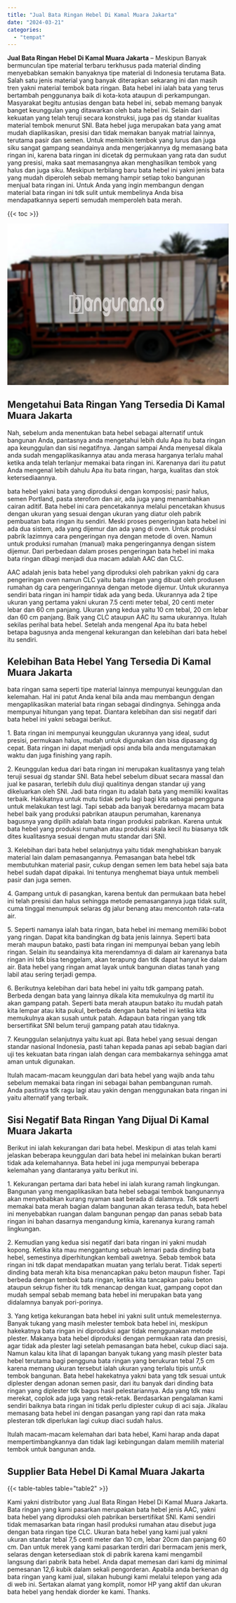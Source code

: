 ```yaml
---
title: "Jual Bata Ringan Hebel Di Kamal Muara Jakarta"
date: "2024-03-21"
categories: 
  - "tempat"
---
```


**Jual Bata Ringan Hebel Di Kamal Muara Jakarta** – Meskipun Banyak bermunculan tipe material terbaru terkhusus pada material dinding menyebabkan semakin banyaknya tipe material di Indonesia terutama Bata. Salah satu jenis material yang banyak diterapkan sekarang ini dan masih tren yakni material tembok bata ringan. Bata hebel ini ialah bata yang terus bertambah penggunanya baik di kota-kota ataupun di perkampungan. Masyarakat begitu antusias dengan bata hebel ini, sebab memang banyak banget keunggulan yang ditawarkan oleh bata hebel ini. Selain dari kekuatan yang telah teruji secara konstruksi, juga pas dg standar kualitas material tembok menurut SNI. Bata hebel juga merupakan bata yang amat mudah diaplikasikan, presisi dan tidak memakan banyak matrial lainnya, terutama pasir dan semen. Untuk membikin tembok yang lurus dan juga siku sangat gampang seandainya anda mengerjakannya dg memasang bata ringan ini, karena bata ringan ini dicetak dg permukaan yang rata dan sudut yang presisi, maka saat memasangnya akan menghasilkan tembok yang halus dan juga siku. Meskipun terbilang baru bata hebel ini yakni jenis bata yang mudah diperoleh sebab memang hampir setiap toko bangunan menjual bata ringan ini. Untuk Anda yang ingin membangun dengan material bata ringan ini tdk sulit untuk membelinya Anda bisa mendapatkannya seperti semudah memperoleh bata merah.

{{< toc >}}

![Jual Bata Ringan Hebel Di Kamal Muara Jakarta](/images/jual-hebel-murah-10.png)

## Mengetahui Bata Ringan Yang Tersedia Di Kamal Muara Jakarta

Nah, sebelum anda menentukan bata hebel sebagai alternatif untuk bangunan Anda, pantasnya anda mengetahui lebih dulu Apa itu bata ringan apa keunggulan dan sisi negatifnya. Jangan sampai Anda menyesal dikala anda sudah mengaplikasikannya atau anda merasa harganya terlalu mahal ketika anda telah terlanjur memakai bata ringan ini. Karenanya dari itu patut Anda mengenal lebih dahulu Apa itu bata ringan, harga, kualitas dan stok ketersediaannya.

bata hebel yakni bata yang diproduksi dengan komposisi; pasir halus, semen Portland, pasta sterofom dan air, ada juga yang menambahkan cairan aditif. Bata hebel ini cara pencetakannya melalui pencetakan khusus dengan ukuran yang sesuai dengan ukuran yang diatur oleh pabrik pembuatan bata ringan itu sendiri. Meski proses pengeringan bata hebel ini ada dua sistem, ada yang dijemur dan ada yang di oven. Untuk produksi pabrik lazimnya cara pengeringan nya dengan metode di oven. Namun untuk produksi rumahan (manual) maka pengeringannya dengan sistem dijemur. Dari perbedaan dalam proses pengeringan bata hebel ini maka bata ringan dibagi menjadi dua macam adalah AAC dan CLC.

AAC adalah jenis bata hebel yang diproduksi oleh pabrikan yakni dg cara pengeringan oven namun CLC yaitu bata ringan yang dibuat oleh produsen rumahan dg cara pengeringannya dengan metode dijemur. Untuk ukurannya sendiri bata ringan ini hampir tidak ada yang beda. Ukurannya ada 2 tipe ukuran yang pertama yakni ukuran 7.5 centi meter tebal, 20 centi meter lebar dan 60 cm panjang. Ukuran yang kedua yaitu 10 cm tebal, 20 cm lebar dan 60 cm panjang. Baik yang CLC ataupun AAC itu sama ukurannya. Itulah sekilas perihal bata hebel. Setelah anda mengenal Apa itu bata hebel betapa bagusnya anda mengenal kekurangan dan kelebihan dari bata hebel itu sendiri.

## Kelebihan Bata Hebel Yang Tersedia Di Kamal Muara Jakarta

bata ringan sama seperti tipe material lainnya mempunyai keunggulan dan kelemahan. Hal ini patut Anda kenal bila anda mau membangun dengan mengaplikasikan material bata ringan sebagai dindingnya. Sehingga anda mempunyai hitungan yang tepat. Diantara kelebihan dan sisi negatif dari bata hebel ini yakni sebagai berikut.

1\. Bata ringan ini mempunyai keunggulan ukurannya yang ideal, sudut presisi, permukaan halus, mudah untuk digunakan dan bisa dipasang dg cepat. Bata ringan ini dapat menjadi opsi anda bila anda mengutamakan waktu dan juga finishing yang rapih.

2\. Keunggulan kedua dari bata ringan ini merupakan kualitasnya yang telah teruji sesuai dg standar SNI. Bata hebel sebelum dibuat secara massal dan jual ke pasaran, terlebih dulu diuji qualitinya dengan standar uji yang dikeluarkan oleh SNI. Jadi bata ringan itu adalah bata yang memiliki kwalitas terbaik. Hakikatnya untuk mutu tidak perlu lagi bagi kita sebagai pengguna untuk melakukan test lagi. Tapi sebab ada banyak beredarnya macam bata hebel baik yang produksi pabrikan ataupun perumahan, karenanya bagusnya yang dipilih adalah bata ringan produksi pabrikan. Karena untuk bata hebel yang produksi rumahan atau produksi skala kecil itu biasanya tdk dites kualitasnya sesuai dengan mutu standar dari SNI.

3\. Kelebihan dari bata hebel selanjutnya yaitu tidak menghabiskan banyak material lain dalam pemasangannya. Pemasangan bata hebel tdk membutuhkan material pasir, cukup dengan semen lem bata hebel saja bata hebel sudah dapat dipakai. Ini tentunya menghemat biaya untuk membeli pasir dan juga semen.

4\. Gampang untuk di pasangkan, karena bentuk dan permukaan bata hebel ini telah presisi dan halus sehingga metode pemasangannya juga tidak sulit, cuma tinggal menumpuk selaras dg jalur benang atau mencontoh rata-rata air.

5\. Seperti namanya ialah bata ringan, bata hebel ini memang memiliki bobot yang ringan. Dapat kita bandingkan dg bata jenis lainnya. Seperti bata merah maupun batako, pasti bata ringan ini mempunyai beban yang lebih ringan. Selain itu seandainya kita merendamnya di dalam air karenanya bata ringan ini tdk bisa tenggelam, akan terapung dan tdk dapat hanyut ke dalam air. Bata hebel yang ringan amat layak untuk bangunan diatas tanah yang labil atau sering terjadi gempa.

6\. Berikutnya kelebihan dari bata hebel ini yaitu tdk gampang patah. Berbeda dengan bata yang lainnya dikala kita memukulnya dg martil itu akan gampang patah. Seperti bata merah ataupun batako itu mudah patah kita lempar atau kita pukul, berbeda dengan bata hebel ini ketika kita memukulnya akan susah untuk patah. Adapaun bata ringan yang tdk bersertifikat SNI belum teruji gampang patah atau tidaknya.

7\. Keunggulan selanjutnya yaitu kuat api. Bata hebel yang sesuai dengan standar nasional Indonesia, pasti tahan kepada panas api sebab bagian dari uji tes kekuatan bata ringan ialah dengan cara membakarnya sehingga amat aman untuk digunakan.

Itulah macam-macam keunggulan dari bata hebel yang wajib anda tahu sebelum memakai bata ringan ini sebagai bahan pembangunan rumah. Anda pastinya tdk ragu lagi atau yakin dengan menggunakan bata ringan ini yaitu alternatif yang terbaik.

## Sisi Negatif Bata Ringan Yang Dijual Di Kamal Muara Jakarta

Berikut ini ialah kekurangan dari bata hebel. Meskipun di atas telah kami jelaskan beberapa keunggulan dari bata hebel ini melainkan bukan berarti tidak ada kelemahannya. Bata hebel ini juga mempunyai beberapa kelemahan yang diantaranya yaitu berikut ini.

1\. Kekurangan pertama dari bata hebel ini ialah kurang ramah lingkungan. Bangunan yang mengaplikasikan bata hebel sebagai tembok bangunannya akan menyebabkan kurang nyaman saat berada di dalamnya. Tdk seperti memakai bata merah bagian dalam bangunan akan terasa teduh, bata hebel ini menyebabkan ruangan dalam bangunan pengap dan panas sebab bata ringan ini bahan dasarnya mengandung kimia, karenanya kurang ramah lingkungan.

2\. Kemudian yang kedua sisi negatif dari bata ringan ini yakni mudah kopong. Ketika kita mau menggantung sebuah lemari pada dinding bata hebel, semestinya diperhitungkan kembali awetnya. Sebab tembok bata ringan ini tdk dapat mendapatkan muatan yang terlalu berat. Tidak seperti dinding bata merah kita bisa menancapkan paku beton maupun fisher. Tapi berbeda dengan tembok bata ringan, ketika kita tancapkan paku beton ataupun sekrup fisher itu tdk menancap dengan kuat, gampang copot dan mudah sempal sebab memang bata hebel ini merupakan bata yang didalamnya banyak pori-porinya.

3\. Yang ketiga kekurangan bata hebel ini yakni sulit untuk memelesternya. Banyak tukang yang masih melester tembok bata hebel ini, meskipun hakekatnya bata ringan ini diproduksi agar tidak menggunakan metode plester. Makanya bata hebel diproduksi dengan permukaan rata dan presisi, agar tidak ada plester lagi setelah pemasangan bata hebel, cukup diaci saja. Namun kalau kita lihat di lapangan banyak tukang yang masih plester bata hebel terutama bagi pengguna bata ringan yang berukuran tebal 7,5 cm karena memang ukuran tersebut ialah ukuran yang terlalu tipis untuk tembok bangunan. Bata hebel hakekatnya yakni bata yang tdk sesuai untuk diplester dengan adonan semen pasir, dari itu banyak dari dinding bata ringan yang diplester tdk bagus hasil pelestariannya. Ada yang tdk mau merekat, coplok ada juga yang retak-retak. Berdasarkan pengalaman kami sendiri baiknya bata ringan ini tidak perlu diplester cukup di aci saja. Jikalau memasang bata hebel ini dengan pasangan yang rapi dan rata maka plesteran tdk diperlukan lagi cukup diaci sudah halus.

Itulah macam-macam kelemahan dari bata hebel, Kami harap anda dapat mempertimbangkannya dan tidak lagi kebingungan dalam memilih material tembok untuk bangunan anda.

## Supplier Bata Hebel Di Kamal Muara Jakarta

{{< table-tables table="table2" >}}

Kami yakni distributor yang Jual Bata Ringan Hebel Di Kamal Muara Jakarta. Bata ringan yang kami pasarkan merupakan bata hebel jenis AAC, yakni bata hebel yang diproduksi oleh pabrikan bersertifikat SNI. Kami sendiri tidak memasarkan bata ringan hasil produksi rumahan atau disebut juga dengan bata ringan tipe CLC. Ukuran bata hebel yang kami jual yakni ukuran standar tebal 7,5 centi meter dan 10 cm, lebar 20cm dan panjang 60 cm. Dan untuk merek yang kami pasarkan terdiri dari bermacam jenis merk, selaras dengan ketersediaan stok di pabrik karena kami mengambil langsung dari pabrik bata hebel. Anda dapat memesan dari kami dg minimal pemesanan 12,6 kubik dalam sekali pengorderan. Apabila anda berkenan dg bata ringan yang kami jual, silakan hubungi kami melalui telepon yang ada di web ini. Sertakan alamat yang komplit, nomor HP yang aktif dan ukuran bata hebel yang hendak diorder ke kami. Thanks.
